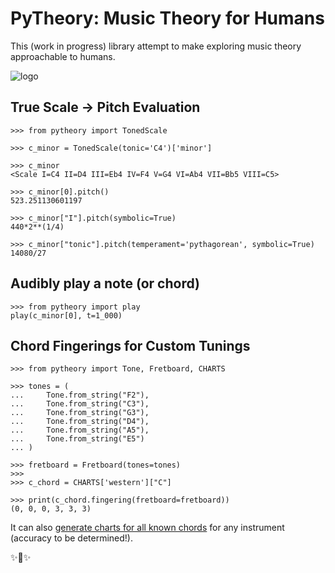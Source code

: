 # PyTheory: Music Theory for Humans

This (work in progress) library attempt to make exploring music theory approachable to humans.

![logo](https://github.com/kennethreitz/pytheory/raw/master/ext/pytheory-small.png)

## True Scale -> Pitch Evaluation

```pycon
>>> from pytheory import TonedScale

>>> c_minor = TonedScale(tonic='C4')['minor']

>>> c_minor
<Scale I=C4 II=D4 III=Eb4 IV=F4 V=G4 VI=Ab4 VII=Bb5 VIII=C5>

>>> c_minor[0].pitch()
523.251130601197

>>> c_minor["I"].pitch(symbolic=True)
440*2**(1/4)

>>> c_minor["tonic"].pitch(temperament='pythagorean', symbolic=True)
14080/27
```

## Audibly play a note (or chord)

    >>> from pytheory import play
    play(c_minor[0], t=1_000)


## Chord Fingerings for Custom Tunings

```pycon
>>> from pytheory import Tone, Fretboard, CHARTS

>>> tones = (
...     Tone.from_string("F2"),
...     Tone.from_string("C3"),
...     Tone.from_string("G3"),
...     Tone.from_string("D4"),
...     Tone.from_string("A5"),
...     Tone.from_string("E5")
... )

>>> fretboard = Fretboard(tones=tones)
>>>
>>> c_chord = CHARTS['western']["C"]

>>> print(c_chord.fingering(fretboard=fretboard))
(0, 0, 0, 3, 3, 3)
```

It can also [generate charts for all known chords](https://gist.github.com/kenneth-reitz/b363660145064fc330c206294cff92fc) for any instrument (accuracy to be determined!).

✨🍰✨
